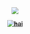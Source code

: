 <p align="center">
<h4 align="center"
  
![](https://komarev.com/ghpvc/?username=BadFaith=contestants+++&color=000000+++&base=2340)

<a href="https://www.last.fm/user/PRHVL"><img src="https://lastfm-recently-played.vercel.app/api?user=PRHVL&footer_style=compact_stats&count=1&width=500&loved=true&header_style=none&bg_color=000000" alt="hai"> <br> </a>


